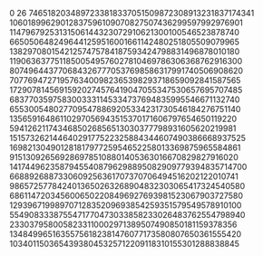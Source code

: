0
26
7465182034897233818337051509872308913231837174341
10601899629012837596109070827507436299597992976901
11479679253131506144323072910621300100546523878740
6650506482496441259516001661142480251805509079965
13829708015421257475784187593424798831496878010180
11906363775118500549576027810469786306368762916300
8074964437706843267770537698586317991740506908620
7077694727195763400982365398293718659092841587565
17290781456915920274576419047055347530657695707485
6837703597583003331145334737694835995546671132740
6553005480277095478869205334231730546184276751140
13565916486110297056943515370171606797654650119220
5941262117434685026856513030377798931605620219981
15157326214464029177522325884344607490386668937525
16982130490128181797725954652258013369875965584861
9151309265692869785108801405363016670829827916020
14174496235879455408796298895082909779394835714700
6688926887330609256361707370706494516202122010741
9865725778424013650263268904832303065417324540580
6861147203456006502208496927693981523067903727580
12939671998970712835209693854259351579549578910100
5549083338755471770473033858233026483762554798940
2330379580058233110002971389507490850181159378356
13484996516355756182381476077173580807650361555420
10340115036543938045325712209118310155301288838845
